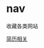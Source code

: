 # nav
收藏各类网站

[简历相关](./%E9%9D%A2%E8%AF%95%E7%9B%B8%E5%85%B3/%E7%AE%80%E5%8E%86%E7%94%9F%E6%88%90%E4%B8%8E%E6%A8%A1%E6%9D%BF.md)
